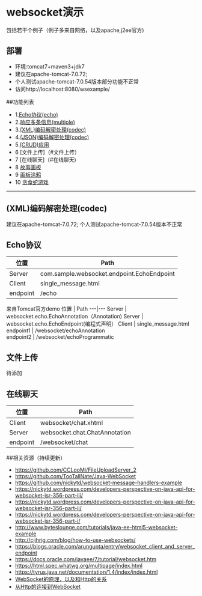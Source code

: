 # websocket演示

包括若干个例子（例子多来自网络，以及apache,j2ee官方)

## 部署
- 环境:tomcat7+maven3+jdk7
- 建议在apache-tomcat-7.0.72;
- 个人测试apache-tomcat-7.0.54版本部分功能不正常
- 访问http://localhost:8080/wsexample/

##功能列表

 * 1.[Echo协议(echo)](#Echo协议)
 * 2.[响应多条信息(multiple)](#响应多条信息(multiple))
 * 3.[(XML)编码解密处理(codec)](#(XML)编码解密处理(codec))
 * 4.[(JSON)编码解密处理(codec)](#(XML)编码解密处理(codec))
 * 5.[(CRUD)应用](#(XML)编码解密处理(codec))
 * 6 [文件上传]（#文件上传）
 * 7 [在线聊天]（#在线聊天)
 * 8 [故事画板](#故事画板)
 * 9 [画板涂鸦](#画板涂鸦)
 * 10 [贪食蛇游戏](#贪食蛇游戏)

---

<h2 id="xml编码解密处理codec">(XML)编码解密处理(codec)</h2>
建议在apache-tomcat-7.0.72;
个人测试apache-tomcat-7.0.54版本不正常

## Echo协议
位置 | Path
---|---
Server | com.sample.websocket.endpoint.EchoEndpoint
Client | single_message.html
endpoint | /echo

来自Tomcat官方demo
位置 | Path
---|---
Server | websocket.echo.EchoAnnotation（Annotation)
Server | websocket.echo.EchoEndpoint(编程式声明）
Client | single_message.html
endpoint1 | /websocket/echoAnnotation  
endpoint2 | /websocket/echoProgrammatic

## 文件上传
待添加
## 在线聊天

位置 | Path
---|---
Client | websocket/chat.xhtml
Server  | websocket.chat.ChatAnnotation
endpoint | /websocket/chat



 ##相关资源（持续更新）
 * https://github.com/CCLooMi/FileUploadServer_2
 * https://github.com/TooTallNate/Java-WebSocket
 * https://github.com/nickytd/websocket-message-handlers-example
 * https://nickytd.wordpress.com/developers-perspective-on-java-api-for-websocket-jsr-356-part-iii/
 * https://nickytd.wordpress.com/developers-perspective-on-java-api-for-websocket-jsr-356-part-ii/
 * https://nickytd.wordpress.com/developers-perspective-on-java-api-for-websocket-jsr-356-part-i/
 * http://www.byteslounge.com/tutorials/java-ee-html5-websocket-example
 * http://cjihrig.com/blog/how-to-use-websockets/
 * https://blogs.oracle.com/arungupta/entry/websocket_client_and_server_endpoint
 * https://docs.oracle.com/javaee/7/tutorial/websocket.htm
 * https://html.spec.whatwg.org/multipage/index.html
 * https://tyrus.java.net/documentation/1.4/index/index.html
 * [WebSocket的原理，以及和Http的关系](http://www.cnblogs.com/Herzog3/p/5088130.html)
 * [从Http的连接到WebSocket](http://blog.csdn.net/fenglibing/article/details/7108982)
